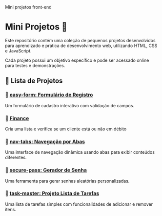 Mini projetos front-end 
# Mini Projetos 🚀

Este repositório contém uma coleção de pequenos projetos desenvolvidos para aprendizado e prática de desenvolvimento web, utilizando HTML, CSS e JavaScript.

Cada projeto possui um objetivo específico e pode ser acessado online para testes e demonstrações.

## 📂 Lista de Projetos

### 📌 [easy-form: Formulário de Registro](https://deveverllon.github.io/mini-projects/easy-form/)
Um formulário de cadastro interativo com validação de campos.

### 📌 [Finance](https://deveverllon.github.io/mini-projects/finance/)
Cria uma lista e verifica se um cliente está ou não em débito

### 📌 [nav-tabs: Navegação por Abas](https://deveverllon.github.io/mini-projects/nav-tabs/)
Uma interface de navegação dinâmica usando abas para exibir conteúdos diferentes.

### 📌 [secure-pass: Gerador de Senha](https://deveverllon.github.io/mini-projects/secure-pass/)
Uma ferramenta para gerar senhas aleatórias personalizadas.

### 📌 [task-master: Projeto Lista de Tarefas](https://deveverllon.github.io/mini-projects/task-master/)
Uma lista de tarefas simples com funcionalidades de adicionar e remover itens.




